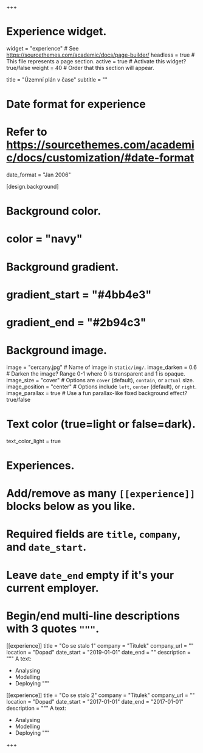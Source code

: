 +++
# Experience widget.
widget = "experience"  # See https://sourcethemes.com/academic/docs/page-builder/
headless = true  # This file represents a page section.
active = true  # Activate this widget? true/false
weight = 40  # Order that this section will appear.

title = "Územní plán v čase"
subtitle = ""

# Date format for experience
#   Refer to https://sourcethemes.com/academic/docs/customization/#date-format
date_format = "Jan 2006"

[design.background]
  # Background color.
  # color = "navy"
  
  # Background gradient.
  # gradient_start = "#4bb4e3"
  # gradient_end = "#2b94c3"
  
  # Background image.
  image = "cercany.jpg"  # Name of image in `static/img/`.
  image_darken = 0.6  # Darken the image? Range 0-1 where 0 is transparent and 1 is opaque.
  image_size = "cover"  #  Options are `cover` (default), `contain`, or `actual` size.
  image_position = "center"  # Options include `left`, `center` (default), or `right`.
  image_parallax = true  # Use a fun parallax-like fixed background effect? true/false

  # Text color (true=light or false=dark).
  text_color_light = true

# Experiences.
#   Add/remove as many `[[experience]]` blocks below as you like.
#   Required fields are `title`, `company`, and `date_start`.
#   Leave `date_end` empty if it's your current employer.
#   Begin/end multi-line descriptions with 3 quotes `"""`.
[[experience]]
  title = "Co se stalo 1"
  company = "Titulek"
  company_url = ""
  location = "Dopad"
  date_start = "2019-01-01"
  date_end = ""
  description = """
  A text:
  
  * Analysing
  * Modelling
  * Deploying
  """

[[experience]]
  title = "Co se stalo 2"
  company = "Titulek"
  company_url = ""
  location = "Dopad"
  date_start = "2017-01-01"
  date_end = "2017-01-01"
  description = """
  A text:
  
  * Analysing
  * Modelling
  * Deploying
  """

+++
